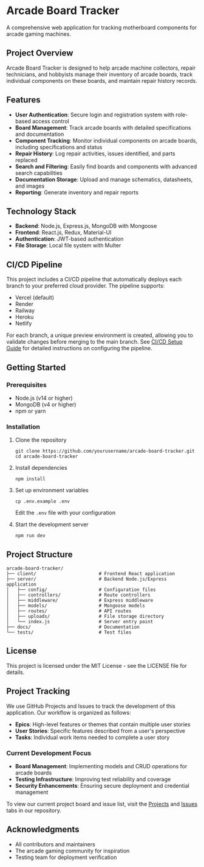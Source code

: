 # Arcade Board Tracker

A comprehensive web application for tracking motherboard components for arcade gaming machines.

## Project Overview

Arcade Board Tracker is designed to help arcade machine collectors, repair technicians, and hobbyists manage their inventory of arcade boards, track individual components on these boards, and maintain repair history records.

## Features

- **User Authentication**: Secure login and registration system with role-based access control
- **Board Management**: Track arcade boards with detailed specifications and documentation
- **Component Tracking**: Monitor individual components on arcade boards, including specifications and status
- **Repair History**: Log repair activities, issues identified, and parts replaced
- **Search and Filtering**: Easily find boards and components with advanced search capabilities
- **Documentation Storage**: Upload and manage schematics, datasheets, and images
- **Reporting**: Generate inventory and repair reports

## Technology Stack

- **Backend**: Node.js, Express.js, MongoDB with Mongoose
- **Frontend**: React.js, Redux, Material-UI
- **Authentication**: JWT-based authentication
- **File Storage**: Local file system with Multer

## CI/CD Pipeline

This project includes a CI/CD pipeline that automatically deploys each branch to your preferred cloud provider. The pipeline supports:

- Vercel (default)
- Render
- Railway
- Heroku
- Netlify

For each branch, a unique preview environment is created, allowing you to validate changes before merging to the main branch. See [CI/CD Setup Guide](docs/CI_CD_SETUP.md) for detailed instructions on configuring the pipeline.

## Getting Started

### Prerequisites

- Node.js (v14 or higher)
- MongoDB (v4 or higher)
- npm or yarn

### Installation

1. Clone the repository
   ```
   git clone https://github.com/yourusername/arcade-board-tracker.git
   cd arcade-board-tracker
   ```

2. Install dependencies
   ```
   npm install
   ```

3. Set up environment variables
   ```
   cp .env.example .env
   ```
   Edit the `.env` file with your configuration

4. Start the development server
   ```
   npm run dev
   ```

## Project Structure

```
arcade-board-tracker/
├── client/                       # Frontend React application
├── server/                       # Backend Node.js/Express application
│   ├── config/                   # Configuration files
│   ├── controllers/              # Route controllers
│   ├── middleware/               # Express middleware
│   ├── models/                   # Mongoose models
│   ├── routes/                   # API routes
│   ├── uploads/                  # File storage directory
│   └── index.js                  # Server entry point
├── docs/                         # Documentation
└── tests/                        # Test files
```

## License

This project is licensed under the MIT License - see the LICENSE file for details.

## Project Tracking

We use GitHub Projects and Issues to track the development of this application. Our workflow is organized as follows:

- **Epics**: High-level features or themes that contain multiple user stories
- **User Stories**: Specific features described from a user's perspective
- **Tasks**: Individual work items needed to complete a user story

### Current Development Focus

- **Board Management**: Implementing models and CRUD operations for arcade boards
- **Testing Infrastructure**: Improving test reliability and coverage
- **Security Enhancements**: Ensuring secure deployment and credential management

To view our current project board and issue list, visit the [Projects](https://github.com/0xb007ab1e/arcade-board-tracker/projects) and [Issues](https://github.com/0xb007ab1e/arcade-board-tracker/issues) tabs in our repository.

## Acknowledgments

- All contributors and maintainers
- The arcade gaming community for inspiration
- Testing team for deployment verification
